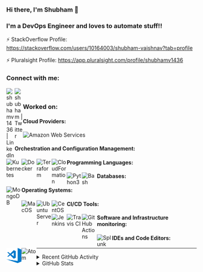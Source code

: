 ### Hi there, I'm Shubham 👋

### I'm a DevOps Engineer and loves to automate stuff!!

⚡ StackOverflow Profile: https://stackoverflow.com/users/10164003/shubham-vaishnav?tab=profile

⚡ Pluralsight Profile: https://app.pluralsight.com/profile/shubhamv1436

### Connect with me:

[<img align="left" alt="shubhamv1436 | LinkedIn" width="22px" src="https://cdn.jsdelivr.net/npm/simple-icons@v3/icons/linkedin.svg" />][linkedin]
[<img align="left" alt="shubham | Twitter" width="22px" src="https://cdn.jsdelivr.net/npm/simple-icons@v3/icons/twitter.svg" />][twitter]

<br />

### Worked on:

#### Cloud Providers:
<img alt="Amazon Web Services" width="40px" src="https://user-images.githubusercontent.com/19463512/104095754-b04c8200-52be-11eb-88b1-48c753852721.png"/>

#### Orchestration and Configuration Management:
<img align="left" alt="Kubernetes" width="40px" src="https://user-images.githubusercontent.com/19463512/104095865-2c46ca00-52bf-11eb-82c1-130e21488798.png"/>
<img align="left" alt="Docker" width="40px" src="https://user-images.githubusercontent.com/19463512/104096219-29e56f80-52c1-11eb-8190-f58002428687.png"/>
<img align="left" alt="Terraform" width="40px" src="https://user-images.githubusercontent.com/19463512/104098765-a298fb80-52c2-11eb-808e-b61d859f1434.png"/>
<img align="left" alt="CloudFormation" width="40px" src="https://user-images.githubusercontent.com/19463512/104101934-95304100-52c3-11eb-9ec1-8ee9746d769a.png"/>


#### Programming Languages:
<img align="left" alt="Python3" width="40px" src="https://user-images.githubusercontent.com/19463512/104096222-2d78f680-52c1-11eb-8604-2e97c40bae1b.png"/>
<img align="left" alt="Bash" width="40px" src="https://user-images.githubusercontent.com/19463512/104098261-7da48880-52c2-11eb-8c37-aa9e4c7f12e4.png"/>

#### Databases:
<img align="left" alt="MongoDB" width="40px" src="https://user-images.githubusercontent.com/19463512/104096221-2ce06000-52c1-11eb-9cc2-507f432ce287.png"/>

#### Operating Systems:
<img align="left" alt="MacOS" width="40px" src="https://user-images.githubusercontent.com/19463512/104099938-fb689400-52c2-11eb-981c-e1e3a3c8bcfb.png"/>
<img align="left" alt="Ubuntu Server" width="40px" src="https://user-images.githubusercontent.com/19463512/104101512-75008200-52c3-11eb-8ed4-33112532dd1c.png"/>
<img align="left" alt="CentOS" width="40px" src="https://user-images.githubusercontent.com/19463512/104101487-7336be80-52c3-11eb-849a-d251d1579dc0.png"/>

#### CI/CD Tools:
<img align="left" alt="Jenkins" width="40px" src="https://user-images.githubusercontent.com/19463512/104096220-2baf3300-52c1-11eb-8636-17b18f79f0c3.png"/>
<img align="left" alt="Travis CI" width="40px" src="https://user-images.githubusercontent.com/19463512/104099495-db38d500-52c2-11eb-908f-24003959ba10.png"/>
<img align="left" alt="GitHub Actions" width="40px" src="https://cdn.jsdelivr.net/npm/simple-icons@3.13.0/icons/githubactions.svg"/>

#### Software and Infrastructure monitoring:
<img align="left" alt="Splunk" width="40px" src="https://user-images.githubusercontent.com/19463512/104098190-78473e00-52c2-11eb-971d-157bd47f84e3.png"/>

#### IDEs and Code Editors:
<img align="left" alt="Visual Studio Code" width="40px" src="https://raw.githubusercontent.com/github/explore/80688e429a7d4ef2fca1e82350fe8e3517d3494d/topics/visual-studio-code/visual-studio-code.png"/>
<img align="left" alt="Atom" width="40px" src="https://user-images.githubusercontent.com/19463512/104105699-eea16b80-52d5-11eb-85bd-44a337774ef4.png"/>

---

<details>
  <summary>Recent GitHub Activity</summary>
  
<!--START_SECTION:activity-->
<!--END_SECTION:activity-->

</details>

<details>
  <summary>GitHub Stats</summary>

  <img align="left" alt="shubhamv1436's GitHub Stats" src="https://github-readme-stats.codestackr.vercel.app/api?username=shubhamv1436&show_icons=true&hide_border=true" />

</details>

[twitter]: https:twitter.com/Shubham88475588
[stackoverflow]: https://instagram.com/codeSTACKr
[linkedin]: www.linkedin.com/in/shubhamv1436
[pluralsight]: https://app.pluralsight.com/profile/shubhamv1436
